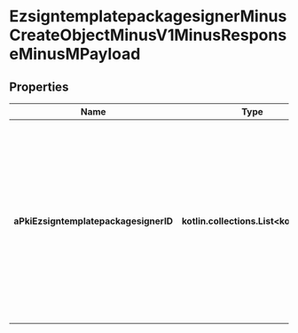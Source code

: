 
# EzsigntemplatepackagesignerMinusCreateObjectMinusV1MinusResponseMinusMPayload

## Properties
Name | Type | Description | Notes
------------ | ------------- | ------------- | -------------
**aPkiEzsigntemplatepackagesignerID** | **kotlin.collections.List&lt;kotlin.Int&gt;** | An array of unique IDs representing the object that were requested to be created.  They are returned in the same order as the array containing the objects to be created that was sent in the request. | 



